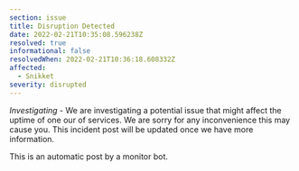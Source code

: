 ```yaml
---
section: issue
title: Disruption Detected
date: 2022-02-21T10:35:08.596238Z
resolved: true
informational: false
resolvedWhen: 2022-02-21T10:36:18.608332Z
affected:
  - Snikket
severity: disrupted
---
```

*Investigating* - We are investigating a potential issue that might affect the uptime of one our of services. We are sorry for any inconvenience this may cause you. This incident post will be updated once we have more information.

This is an automatic post by a monitor bot.
        